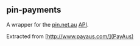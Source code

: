 ## pin-payments

A wrapper for the [pin.net.au](https://pin.net.au/) [API](https://pin.net.au/docs/api).

Extracted from [http://www.payaus.com/](PayAus)